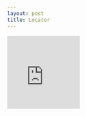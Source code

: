 ```yaml
---
layout: post
title: Locator
---
```



<iframe allowtransparency="true" frameborder="0" height="170" id="mentalhealthtreatmentfinder" marginheight="0" marginwidth="0" name="mentalhealthtreatmentfinder" scrolling="no" src="https://findtreatment.samhsa.gov/locator/widget/170?sType=SA&sCodes=SA,DT" title="Samhsa.gov" width="170"> https://findtreatment.samhsa.gov/locator/widget/170 </iframe>

<script>
    function getUrlVars() {
        var vars = {};
        var parts = window.location.href.replace(/[?&]+([^=&]+)=([^&]*)/gi, function(m,key,value) {
            vars[key] = value;
        });
        return vars;
    }

    var treatment = "sType="+getUrlVars()["treatment"];
    var code = "sCodes="+getUrlVars()["code"];

    document.getElementById("mentalhealthtreatmentfinder").src = "https://findtreatment.samhsa.gov/locator/widget/170?"+treatment+"&"+code;

</script>